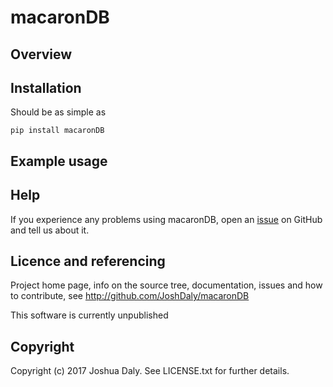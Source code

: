 # macaronDB

## Overview

## Installation

Should be as simple as

    pip install macaronDB

## Example usage

## Help

If you experience any problems using macaronDB, open an [issue](https://github.com/JoshDaly/macaronDB/issues) on GitHub and tell us about it.

## Licence and referencing

Project home page, info on the source tree, documentation, issues and how to contribute, see http://github.com/JoshDaly/macaronDB

This software is currently unpublished

## Copyright

Copyright (c) 2017 Joshua Daly. See LICENSE.txt for further details.
